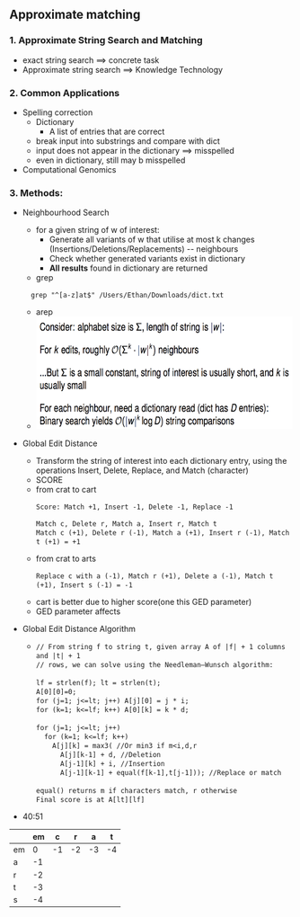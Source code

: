 ## Approximate matching

### 1. Approximate String Search and Matching
+ exact string search ==> concrete task
+ Approximate string search ==> Knowledge Technology

### 2. Common Applications
+ Spelling correction
  - Dictionary
    - A list of entries that are correct
  - break input into substrings and compare with dict
  - input does not appear in the dictionary ==> misspelled
  - even in dictionary, still may b misspelled
+ Computational Genomics

### 3. Methods:

+ Neighbourhood Search
  - for a given string of w of interest:
    - Generate all variants of w that utilise at most k changes (Insertions/Deletions/Replacements) -- neighbours
    - Check whether generated variants exist in dictionary
    - **All results** found in dictionary are returned
  - grep 
  ```
    grep "^[a-z]at$" /Users/Ethan/Downloads/dict.txt
  ```
  - arep
  -  <img src="https://github.com/Fannibals/S2/blob/master/pic/neighbourhoodSearch.png" alt="alt text" width="600" height="200">
+ Global Edit Distance
  - Transform the string of interest into each dictionary entry, using the operations Insert, Delete, Replace, and Match (character)
  - SCORE
  - from crat to cart
    ```
    Score: Match +1, Insert -1, Delete -1, Replace -1
    ```
    ```
    Match c, Delete r, Match a, Insert r, Match t
    Match c (+1), Delete r (-1), Match a (+1), Insert r (-1), Match t (+1) = +1
    ```
  - from crat to arts
    ```
    Replace c with a (-1), Match r (+1), Delete a (-1), Match t (+1), Insert s (-1) = -1
    ```
  - cart is better due to higher score(one this GED parameter)
  - GED parameter affects
  
+ Global Edit Distance Algorithm
  - ```
    // From string f to string t, given array A of |f| + 1 columns and |t| + 1
    // rows, we can solve using the Needleman–Wunsch algorithm:
    
    lf = strlen(f); lt = strlen(t);
    A[0][0]=0;
    for (j=1; j<=lt; j++) A[j][0] = j * i;
    for (k=1; k<=lf; k++) A[0][k] = k * d;
    
    for (j=1; j<=lt; j++)
      for (k=1; k<=lf; k++)
        A[j][k] = max3( //Or min3 if m<i,d,r
          A[j][k-1] + d, //Deletion
          A[j-1][k] + i, //Insertion
          A[j-1][k-1] + equal(f[k-1],t[j-1])); //Replace or match
          
    equal() returns m if characters match, r otherwise
    Final score is at A[lt][lf]
    ```
 + 40:51
 
  | |em|c|r|a|t|
  |--|--|--|--|--|--|
  |em| 0|-1|-2 |-3 |-4 | 
  | a| -1| | | | |
  | r| -2| | | | |
  | t| -3| | | | |
  | s| -4| | | | |
